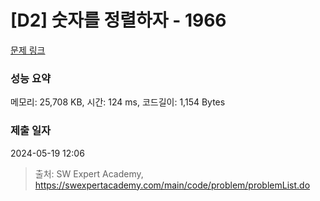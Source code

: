 # [D2] 숫자를 정렬하자 - 1966 

[문제 링크](https://swexpertacademy.com/main/code/problem/problemDetail.do?contestProbId=AV5PrmyKAWEDFAUq) 

### 성능 요약

메모리: 25,708 KB, 시간: 124 ms, 코드길이: 1,154 Bytes

### 제출 일자

2024-05-19 12:06



> 출처: SW Expert Academy, https://swexpertacademy.com/main/code/problem/problemList.do